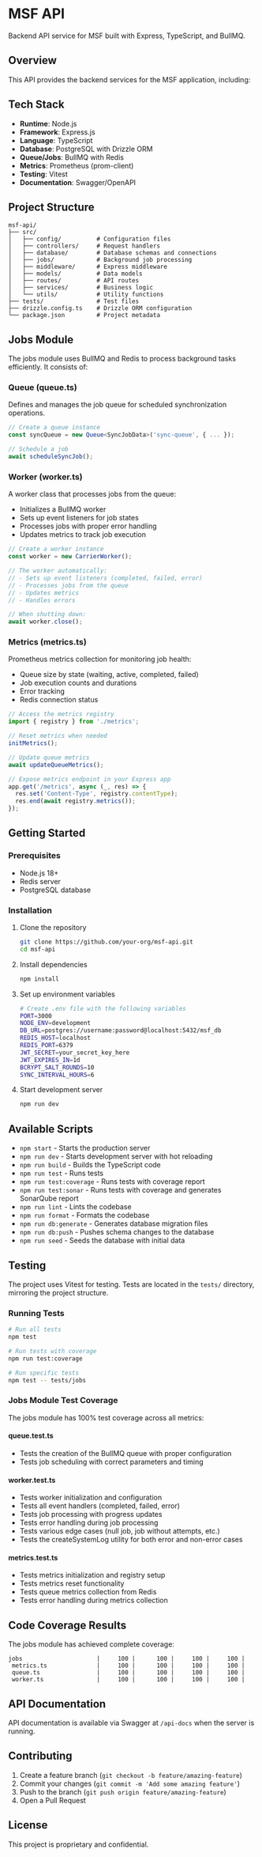 # MSF API

Backend API service for MSF built with Express, TypeScript, and BullMQ.

## Overview

This API provides the backend services for the MSF application, including:

## Tech Stack

- **Runtime**: Node.js
- **Framework**: Express.js
- **Language**: TypeScript
- **Database**: PostgreSQL with Drizzle ORM
- **Queue/Jobs**: BullMQ with Redis
- **Metrics**: Prometheus (prom-client)
- **Testing**: Vitest
- **Documentation**: Swagger/OpenAPI

## Project Structure

```
msf-api/
├── src/
│   ├── config/          # Configuration files
│   ├── controllers/     # Request handlers
│   ├── database/        # Database schemas and connections
│   ├── jobs/            # Background job processing
│   ├── middleware/      # Express middleware
│   ├── models/          # Data models
│   ├── routes/          # API routes
│   ├── services/        # Business logic
│   └── utils/           # Utility functions
├── tests/               # Test files
├── drizzle.config.ts    # Drizzle ORM configuration
└── package.json         # Project metadata
```

## Jobs Module

The jobs module uses BullMQ and Redis to process background tasks efficiently. It consists of:

### Queue (queue.ts)

Defines and manages the job queue for scheduled synchronization operations.

```typescript
// Create a queue instance
const syncQueue = new Queue<SyncJobData>('sync-queue', { ... });

// Schedule a job
await scheduleSyncJob();
```

### Worker (worker.ts)

A worker class that processes jobs from the queue:

- Initializes a BullMQ worker
- Sets up event listeners for job states
- Processes jobs with proper error handling
- Updates metrics to track job execution

```typescript
// Create a worker instance
const worker = new CarrierWorker();

// The worker automatically:
// - Sets up event listeners (completed, failed, error)
// - Processes jobs from the queue
// - Updates metrics
// - Handles errors

// When shutting down:
await worker.close();
```

### Metrics (metrics.ts)

Prometheus metrics collection for monitoring job health:

- Queue size by state (waiting, active, completed, failed)
- Job execution counts and durations
- Error tracking
- Redis connection status

```typescript
// Access the metrics registry
import { registry } from './metrics';

// Reset metrics when needed
initMetrics();

// Update queue metrics
await updateQueueMetrics();

// Expose metrics endpoint in your Express app
app.get('/metrics', async (_, res) => {
  res.set('Content-Type', registry.contentType);
  res.end(await registry.metrics());
});
```

## Getting Started

### Prerequisites

- Node.js 18+
- Redis server
- PostgreSQL database

### Installation

1. Clone the repository

   ```bash
   git clone https://github.com/your-org/msf-api.git
   cd msf-api
   ```

2. Install dependencies

   ```bash
   npm install
   ```

3. Set up environment variables

   ```bash
   # Create .env file with the following variables
   PORT=3000
   NODE_ENV=development
   DB_URL=postgres://username:password@localhost:5432/msf_db
   REDIS_HOST=localhost
   REDIS_PORT=6379
   JWT_SECRET=your_secret_key_here
   JWT_EXPIRES_IN=1d
   BCRYPT_SALT_ROUNDS=10
   SYNC_INTERVAL_HOURS=6
   ```

4. Start development server
   ```bash
   npm run dev
   ```

## Available Scripts

- `npm start` - Starts the production server
- `npm run dev` - Starts development server with hot reloading
- `npm run build` - Builds the TypeScript code
- `npm run test` - Runs tests
- `npm run test:coverage` - Runs tests with coverage report
- `npm run test:sonar` - Runs tests with coverage and generates SonarQube report
- `npm run lint` - Lints the codebase
- `npm run format` - Formats the codebase
- `npm run db:generate` - Generates database migration files
- `npm run db:push` - Pushes schema changes to the database
- `npm run seed` - Seeds the database with initial data

## Testing

The project uses Vitest for testing. Tests are located in the `tests/` directory, mirroring the project structure.

### Running Tests

```bash
# Run all tests
npm test

# Run tests with coverage
npm run test:coverage

# Run specific tests
npm test -- tests/jobs
```

### Jobs Module Test Coverage

The jobs module has 100% test coverage across all metrics:

#### queue.test.ts

- Tests the creation of the BullMQ queue with proper configuration
- Tests job scheduling with correct parameters and timing

#### worker.test.ts

- Tests worker initialization and configuration
- Tests all event handlers (completed, failed, error)
- Tests job processing with progress updates
- Tests error handling during job processing
- Tests various edge cases (null job, job without attempts, etc.)
- Tests the createSystemLog utility for both error and non-error cases

#### metrics.test.ts

- Tests metrics initialization and registry setup
- Tests metrics reset functionality
- Tests queue metrics collection from Redis
- Tests error handling during metrics collection

## Code Coverage Results

The jobs module has achieved complete coverage:

```
jobs                     |     100 |      100 |     100 |     100 |
 metrics.ts              |     100 |      100 |     100 |     100 |
 queue.ts                |     100 |      100 |     100 |     100 |
 worker.ts               |     100 |      100 |     100 |     100 |
```

## API Documentation

API documentation is available via Swagger at `/api-docs` when the server is running.

## Contributing

1. Create a feature branch (`git checkout -b feature/amazing-feature`)
2. Commit your changes (`git commit -m 'Add some amazing feature'`)
3. Push to the branch (`git push origin feature/amazing-feature`)
4. Open a Pull Request

## License

This project is proprietary and confidential.
